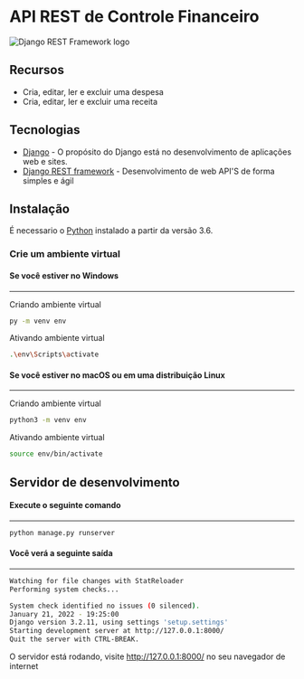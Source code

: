 ﻿# API REST de Controle Financeiro

![Django REST Framework logo](https://www.django-rest-framework.org/img/logo.png)

## Recursos

- Cria, editar, ler e excluir uma despesa
- Cria, editar, ler e excluir uma receita

## Tecnologias

- [Django] - O propósito do Django está no desenvolvimento de aplicações web e sites.
- [Django REST framework] - Desenvolvimento de web API'S de forma simples e ágil

## Instalação

É necessario o [Python] instalado a partir da versão 3.6.

### Crie um ambiente virtual

#### Se você estiver no Windows
---
Criando ambiente virtual

```sh
py -m venv env
```

Ativando ambiente virtual

```sh
.\env\Scripts\activate
```

#### Se você estiver no macOS ou em uma distribuição Linux
---
Criando ambiente virtual

```sh
python3 -m venv env
```

Ativando ambiente virtual

```sh
source env/bin/activate
```

## Servidor de desenvolvimento

#### Execute o seguinte comando
---

```sh
python manage.py runserver
```

#### Você verá a seguinte saída
---

```sh
Watching for file changes with StatReloader
Performing system checks...

System check identified no issues (0 silenced).
January 21, 2022 - 19:25:00
Django version 3.2.11, using settings 'setup.settings'
Starting development server at http://127.0.0.1:8000/
Quit the server with CTRL-BREAK.
```

O servidor está rodando, visite http://127.0.0.1:8000/ no seu navegador de internet

[Python]: <https://www.python.org/>

[Django REST framework]: <https://www.django-rest-framework.org/>

[Django]: <https://www.djangoproject.com/>

